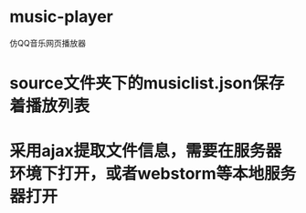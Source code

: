 # music-player
仿QQ音乐网页播放器

# source文件夹下的musiclist.json保存着播放列表

# 采用ajax提取文件信息，需要在服务器环境下打开，或者webstorm等本地服务器打开
